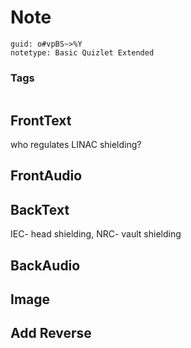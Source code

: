 # Note
```
guid: o#vpBS~>%Y
notetype: Basic Quizlet Extended
```

### Tags
```
```

## FrontText
who regulates LINAC shielding?

## FrontAudio


## BackText
IEC- head shielding, NRC- vault shielding

## BackAudio


## Image


## Add Reverse


